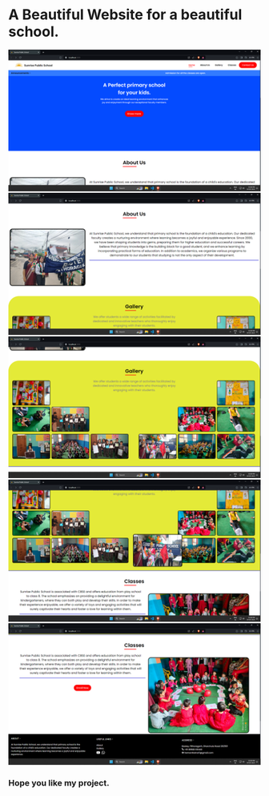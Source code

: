 # A Beautiful Website for a beautiful school.

<img src="./ss/ss1.png"/>
<img src="./ss/ss2.png"/>
<img src="./ss/ss3.png"/>
<img src="./ss/ss4.png"/>
<img src="./ss/ss5.png"/>

### Hope you like my project.
